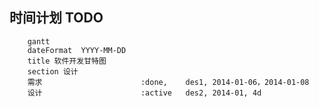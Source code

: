## 时间计划 TODO

        gantt
        dateFormat  YYYY-MM-DD
        title 软件开发甘特图
        section 设计
        需求                      :done,    des1, 2014-01-06，2014-01-08
        设计                      :active   des2, 2014-01, 4d
